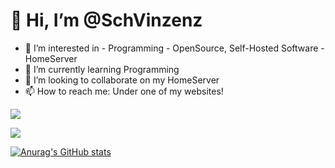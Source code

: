 # 👋 Hi, I’m @SchVinzenz
- 👀 I’m interested in
      - Programming
      - OpenSource, Self-Hosted Software
      - HomeServer
- 🌱 I’m currently learning Programming
- 💞️ I’m looking to collaborate on my HomeServer
- 📫 How to reach me: Under one of my websites!
  
![](https://komarev.com/ghpvc/schVinzenz)

![](https://komarev.com/ghpvc/?username=your-github-username)

<!---
SchVinzenz/SchVinzenz is a ✨ special ✨ repository because its `README.md` (this file) appears on your GitHub profile.
You can click the Preview link to take a look at your changes.
--->

[![Anurag's GitHub stats](https://github-readme-stats.vercel.app/api?username=schvinzenz)](https://github.com/anuraghazra/github-readme-stats)
